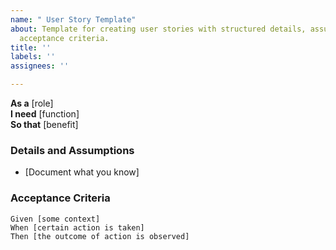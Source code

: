 ```yaml
---
name: " User Story Template"
about: Template for creating user stories with structured details, assumptions, and
  acceptance criteria.
title: ''
labels: ''
assignees: ''

---
```


**As a** [role]  
**I need** [function]  
**So that** [benefit]  

### Details and Assumptions  
* [Document what you know]  

### Acceptance Criteria  
```gherkin
Given [some context]  
When [certain action is taken]  
Then [the outcome of action is observed]
